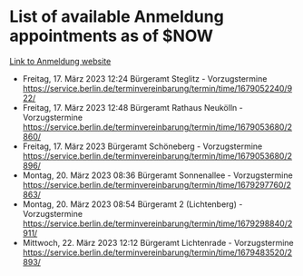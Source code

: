 # List of available Anmeldung appointments as of $NOW
[Link to Anmeldung website](https://service.berlin.de/terminvereinbarung/termin/tag.php?termin=1&anliegen[]=120686&dienstleisterlist=122210,122217,327316,122219,327312,122227,327314,122231,327346,122243,327348,122254,122252,329742,122260,329745,122262,329748,122271,327278,122273,327274,122277,327276,330436,122280,327294,122282,327290,122284,327292,122291,327270,122285,327266,122286,327264,122296,327268,150230,329760,122297,327286,122294,327284,122312,329763,122314,329775,122304,327330,122311,327334,122309,327332,317869,122281,327352,122279,329772,122283,122276,327324,122274,327326,122267,329766,122246,327318,122251,327320,122257,327322,122208,327298,122226,327300&herkunft=http%3A%2F%2Fservice.berlin.de%2Fdienstleistung%2F120686%2F)
- Freitag, 17. März 2023 12:24 Bürgeramt Steglitz - Vorzugstermine https://service.berlin.de/terminvereinbarung/termin/time/1679052240/922/
- Freitag, 17. März 2023 12:48 Bürgeramt Rathaus Neukölln - Vorzugstermine https://service.berlin.de/terminvereinbarung/termin/time/1679053680/2860/
- Freitag, 17. März 2023  Bürgeramt Schöneberg - Vorzugstermine https://service.berlin.de/terminvereinbarung/termin/time/1679053680/2896/
- Montag, 20. März 2023 08:36 Bürgeramt Sonnenallee - Vorzugstermine https://service.berlin.de/terminvereinbarung/termin/time/1679297760/2863/
- Montag, 20. März 2023 08:54 Bürgeramt 2 (Lichtenberg) - Vorzugstermine https://service.berlin.de/terminvereinbarung/termin/time/1679298840/2911/
- Mittwoch, 22. März 2023 12:12 Bürgeramt Lichtenrade - Vorzugstermine https://service.berlin.de/terminvereinbarung/termin/time/1679483520/2893/
